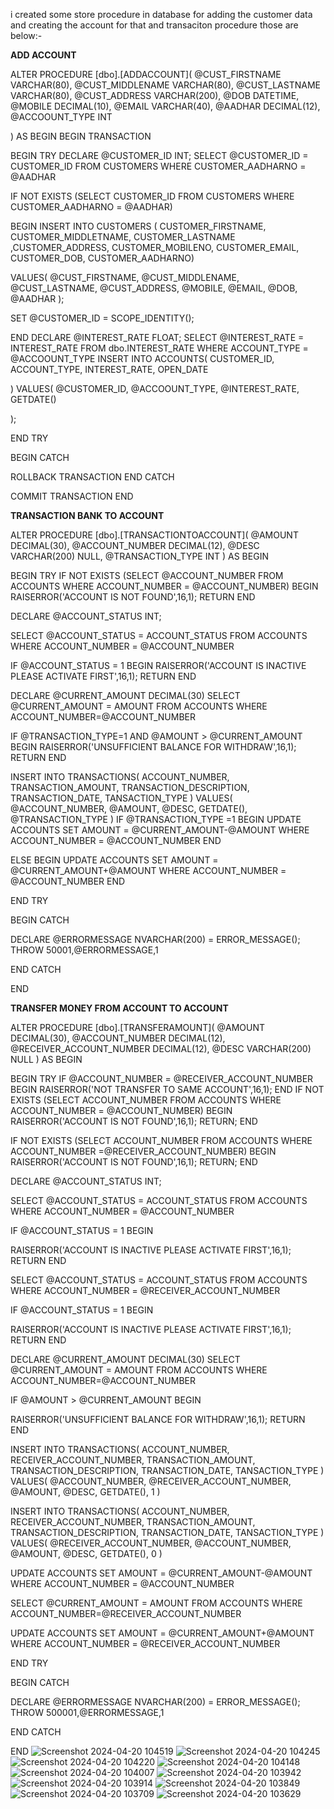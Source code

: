 i created some store procedure in database for adding the customer data and creating the account for that and  transaciton procedure those are below:-

**ADD ACCOUNT**

ALTER PROCEDURE [dbo].[ADDACCOUNT](
 @CUST_FIRSTNAME VARCHAR(80),
 @CUST_MIDDLENAME VARCHAR(80),
 @CUST_LASTNAME VARCHAR(80),
 @CUST_ADDRESS VARCHAR(200),
 @DOB DATETIME,
 @MOBILE DECIMAL(10),
 @EMAIL VARCHAR(40),
 @AADHAR DECIMAL(12),
 @ACCOOUNT_TYPE INT

 )
 AS
 BEGIN
 BEGIN TRANSACTION 

 BEGIN  TRY
 DECLARE @CUSTOMER_ID INT;
 SELECT @CUSTOMER_ID = CUSTOMER_ID FROM CUSTOMERS WHERE CUSTOMER_AADHARNO = @AADHAR

IF NOT EXISTS (SELECT CUSTOMER_ID FROM CUSTOMERS WHERE CUSTOMER_AADHARNO = @AADHAR)

 BEGIN
 INSERT INTO CUSTOMERS (
 CUSTOMER_FIRSTNAME,
 CUSTOMER_MIDDLETNAME,
 CUSTOMER_LASTNAME
 ,CUSTOMER_ADDRESS,
 CUSTOMER_MOBILENO,
 CUSTOMER_EMAIL,
 CUSTOMER_DOB,
 CUSTOMER_AADHARNO)

 VALUES(
 @CUST_FIRSTNAME,
 @CUST_MIDDLENAME,
 @CUST_LASTNAME,
 @CUST_ADDRESS,
 @MOBILE,
 @EMAIL,
 @DOB,
 @AADHAR
 );

 SET @CUSTOMER_ID = SCOPE_IDENTITY();
 
 END
 DECLARE @INTEREST_RATE FLOAT;
 SELECT @INTEREST_RATE = INTEREST_RATE FROM dbo.INTEREST_RATE WHERE ACCOUNT_TYPE =  @ACCOOUNT_TYPE
 INSERT INTO ACCOUNTS( 
 CUSTOMER_ID,
 ACCOUNT_TYPE,
 INTEREST_RATE,
 OPEN_DATE

 )
 VALUES(
 @CUSTOMER_ID,
 @ACCOOUNT_TYPE,
 @INTEREST_RATE,
 GETDATE()
 
 );

 END TRY
 
  BEGIN CATCH

 ROLLBACK TRANSACTION
 END CATCH

 COMMIT TRANSACTION
 END


 **TRANSACTION BANK TO ACCOUNT**

 
ALTER PROCEDURE [dbo].[TRANSACTIONTOACCOUNT](
@AMOUNT DECIMAL(30),
@ACCOUNT_NUMBER DECIMAL(12),
@DESC VARCHAR(200) NULL,
@TRANSACTION_TYPE INT
)
AS
BEGIN
	
BEGIN TRY
IF NOT EXISTS (SELECT @ACCOUNT_NUMBER FROM ACCOUNTS WHERE ACCOUNT_NUMBER = @ACCOUNT_NUMBER)
BEGIN
RAISERROR('ACCOUNT IS NOT FOUND',16,1);
RETURN 
END

DECLARE @ACCOUNT_STATUS INT;
 

SELECT @ACCOUNT_STATUS = ACCOUNT_STATUS FROM ACCOUNTS WHERE ACCOUNT_NUMBER = @ACCOUNT_NUMBER
	
IF @ACCOUNT_STATUS = 1
BEGIN
RAISERROR('ACCOUNT IS INACTIVE PLEASE ACTIVATE FIRST',16,1);
RETURN 
END


DECLARE @CURRENT_AMOUNT DECIMAL(30)
SELECT @CURRENT_AMOUNT = AMOUNT FROM ACCOUNTS WHERE ACCOUNT_NUMBER=@ACCOUNT_NUMBER

IF @TRANSACTION_TYPE=1 AND @AMOUNT > @CURRENT_AMOUNT 
BEGIN
RAISERROR('UNSUFFICIENT BALANCE FOR WITHDRAW',16,1);
RETURN 
END


INSERT INTO TRANSACTIONS(
ACCOUNT_NUMBER,
TRANSACTION_AMOUNT,
TRANSACTION_DESCRIPTION,
TRANSACTION_DATE,
TANSACTION_TYPE
)
VALUES(
@ACCOUNT_NUMBER,
@AMOUNT,
@DESC,
GETDATE(),
@TRANSACTION_TYPE
)
IF @TRANSACTION_TYPE =1
BEGIN
UPDATE ACCOUNTS 
SET AMOUNT = @CURRENT_AMOUNT-@AMOUNT WHERE ACCOUNT_NUMBER = @ACCOUNT_NUMBER
END

ELSE
BEGIN
UPDATE ACCOUNTS 
SET AMOUNT = @CURRENT_AMOUNT+@AMOUNT WHERE ACCOUNT_NUMBER = @ACCOUNT_NUMBER
END


END TRY

BEGIN CATCH

DECLARE  @ERRORMESSAGE NVARCHAR(200) = ERROR_MESSAGE();
THROW 50001,@ERRORMESSAGE,1
	
END CATCH

END

**TRANSFER MONEY FROM ACCOUNT TO ACCOUNT**


ALTER PROCEDURE [dbo].[TRANSFERAMOUNT](
@AMOUNT DECIMAL(30),
@ACCOUNT_NUMBER DECIMAL(12),
@RECEIVER_ACCOUNT_NUMBER DECIMAL(12),
@DESC VARCHAR(200) NULL
)
AS
BEGIN


BEGIN TRY
IF @ACCOUNT_NUMBER = @RECEIVER_ACCOUNT_NUMBER
BEGIN
RAISERROR('NOT TRANSFER TO SAME ACCOUNT',16,1);
END
IF NOT EXISTS (SELECT ACCOUNT_NUMBER FROM ACCOUNTS WHERE ACCOUNT_NUMBER = @ACCOUNT_NUMBER)
BEGIN
RAISERROR('ACCOUNT IS NOT FOUND',16,1);
RETURN;
END

IF NOT EXISTS (SELECT ACCOUNT_NUMBER FROM ACCOUNTS WHERE ACCOUNT_NUMBER =@RECEIVER_ACCOUNT_NUMBER)
BEGIN
RAISERROR('ACCOUNT IS NOT FOUND',16,1);
RETURN; 
END

DECLARE @ACCOUNT_STATUS INT;
 

SELECT @ACCOUNT_STATUS = ACCOUNT_STATUS FROM ACCOUNTS WHERE ACCOUNT_NUMBER = @ACCOUNT_NUMBER
	
IF @ACCOUNT_STATUS = 1
BEGIN

RAISERROR('ACCOUNT IS INACTIVE PLEASE ACTIVATE FIRST',16,1);
RETURN 
END

SELECT @ACCOUNT_STATUS = ACCOUNT_STATUS FROM ACCOUNTS WHERE ACCOUNT_NUMBER = @RECEIVER_ACCOUNT_NUMBER

IF @ACCOUNT_STATUS = 1
BEGIN

RAISERROR('ACCOUNT IS INACTIVE PLEASE ACTIVATE FIRST',16,1);
RETURN 
END

DECLARE @CURRENT_AMOUNT DECIMAL(30)
SELECT @CURRENT_AMOUNT = AMOUNT FROM ACCOUNTS WHERE ACCOUNT_NUMBER=@ACCOUNT_NUMBER

IF  @AMOUNT > @CURRENT_AMOUNT 
BEGIN

RAISERROR('UNSUFFICIENT BALANCE FOR WITHDRAW',16,1);
RETURN 
END


INSERT INTO TRANSACTIONS(
ACCOUNT_NUMBER,
RECEIVER_ACCOUNT_NUMBER,
TRANSACTION_AMOUNT,
TRANSACTION_DESCRIPTION,
TRANSACTION_DATE,
TANSACTION_TYPE
)
VALUES(
@ACCOUNT_NUMBER,
@RECEIVER_ACCOUNT_NUMBER,
@AMOUNT,
@DESC,
GETDATE(),
1
)

INSERT INTO TRANSACTIONS(
ACCOUNT_NUMBER,
RECEIVER_ACCOUNT_NUMBER,
TRANSACTION_AMOUNT,
TRANSACTION_DESCRIPTION,
TRANSACTION_DATE,
TANSACTION_TYPE
)
VALUES(
@RECEIVER_ACCOUNT_NUMBER,
@ACCOUNT_NUMBER,
@AMOUNT,
@DESC,
GETDATE(),
0
)

UPDATE ACCOUNTS 
SET AMOUNT = @CURRENT_AMOUNT-@AMOUNT WHERE ACCOUNT_NUMBER = @ACCOUNT_NUMBER

SELECT @CURRENT_AMOUNT = AMOUNT FROM ACCOUNTS WHERE ACCOUNT_NUMBER=@RECEIVER_ACCOUNT_NUMBER

UPDATE ACCOUNTS 
SET AMOUNT = @CURRENT_AMOUNT+@AMOUNT WHERE ACCOUNT_NUMBER = @RECEIVER_ACCOUNT_NUMBER

END TRY

BEGIN CATCH

DECLARE  @ERRORMESSAGE NVARCHAR(200) = ERROR_MESSAGE();
THROW 500001,@ERRORMESSAGE,1

END CATCH

END
![Screenshot 2024-04-20 104519](https://github.com/Vasindha/Bank-Management-Backend-Asp.net-core-web-api/assets/103803533/f2b5e63d-f9d2-4960-b1d5-8f96b8bb5fa5)
![Screenshot 2024-04-20 104245](https://github.com/Vasindha/Bank-Management-Backend-Asp.net-core-web-api/assets/103803533/d246fdeb-f2e2-4062-99aa-e7b7c67d8922)
![Screenshot 2024-04-20 104220](https://github.com/Vasindha/Bank-Management-Backend-Asp.net-core-web-api/assets/103803533/97a01c2b-7d61-45ea-a4e5-424f9c64f200)
![Screenshot 2024-04-20 104148](https://github.com/Vasindha/Bank-Management-Backend-Asp.net-core-web-api/assets/103803533/7c3c180b-7596-4432-a0c3-094ff9f0bbfb)
![Screenshot 2024-04-20 104007](https://github.com/Vasindha/Bank-Management-Backend-Asp.net-core-web-api/assets/103803533/743c50a0-13bd-4304-a4a9-5a34cb54d2c0)
![Screenshot 2024-04-20 103942](https://github.com/Vasindha/Bank-Management-Backend-Asp.net-core-web-api/assets/103803533/2efe2e88-d674-4024-a2b9-dd71a769047c)
![Screenshot 2024-04-20 103914](https://github.com/Vasindha/Bank-Management-Backend-Asp.net-core-web-api/assets/103803533/0e7a7d3e-6c5f-4622-b000-feb5083d5e3a)
![Screenshot 2024-04-20 103849](https://github.com/Vasindha/Bank-Management-Backend-Asp.net-core-web-api/assets/103803533/7e29f7bf-f6e3-4b7a-a62c-85c12266fd48)
![Screenshot 2024-04-20 103709](https://github.com/Vasindha/Bank-Management-Backend-Asp.net-core-web-api/assets/103803533/f9ff518d-76cd-43d8-999e-352e4b030532)
![Screenshot 2024-04-20 103629](https://github.com/Vasindha/Bank-Management-Backend-Asp.net-core-web-api/assets/103803533/b5611d49-481a-4b15-a775-b2109f9b29e1)

